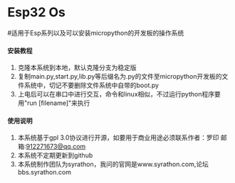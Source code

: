 # Esp32 Os
#适用于Esp系列以及可以安装micropython的开发板的操作系统
#### 安装教程

1.  克隆本系统到本地，默认克隆分支为稳定版
2.  复制main.py,start.py,lib.py等后缀名为.py的文件至micropython开发板的文件系统中，切记不要删除文件系统中自带的boot.py
3.  上电后可以在串口中进行交互，命令和linux相似，不过运行python程序要用"run [filename]"来执行

#### 使用说明

1.  本系统基于gpl 3.0协议进行开源，如要用于商业用途必须联系作者：罗印 邮箱:912271673@qq.com
2.  本系统不定期更新到github
3.  本系统制作团队为syrathon，我问的官网是www.syrathon.com,论坛bbs.syrathon.com